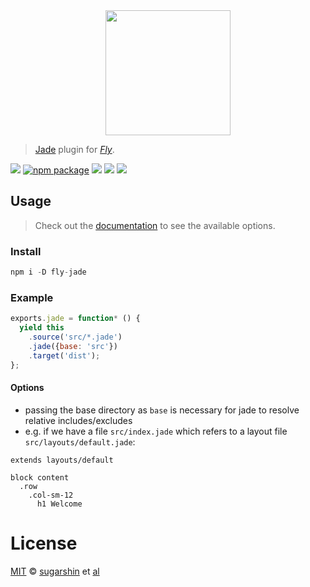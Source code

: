 <div align="center">
  <a href="http://github.com/flyjs/fly">
    <img width=200px  src="https://cloud.githubusercontent.com/assets/8317250/8733685/0be81080-2c40-11e5-98d2-c634f076ccd7.png">
  </a>
</div>

> [Jade](https://github.com/sugarshin/fly-jade) plugin for _[Fly][fly]_.

[![][fly-badge]][fly]
[![npm package][npm-ver-link]][releases]
[![][dl-badge]][npm-pkg-link]
[![][travis-badge]][travis-link]
[![][mit-badge]][mit]

## Usage
> Check out the [documentation](http://jade-lang.com/api/#options) to see the available options.

### Install

```a
npm i -D fly-jade
```

### Example

```js
exports.jade = function* () {
  yield this
    .source('src/*.jade')
    .jade({base: 'src'})
    .target('dist');
};
```

#### Options

- passing the base directory as `base` is necessary for jade to resolve relative includes/excludes
- e.g. if we have a file `src/index.jade` which refers to a layout file `src/layouts/default.jade`:

```jade
extends layouts/default

block content
  .row
    .col-sm-12
      h1 Welcome
```

# License

[MIT][mit] © [sugarshin][author] et [al][contributors]

[mit]:          http://opensource.org/licenses/MIT
[author]:       http://github.com/sugarshin
[contributors]: https://github.com/sugarshin/fly-jade/graphs/contributors
[releases]:     https://github.com/sugarshin/fly-jade/releases
[fly]:          https://www.github.com/flyjs/fly
[fly-badge]:    https://img.shields.io/badge/fly-JS-05B3E1.svg?style=flat-square
[mit-badge]:    https://img.shields.io/badge/license-MIT-444444.svg?style=flat-square
[npm-pkg-link]: https://www.npmjs.org/package/fly-jade
[npm-ver-link]: https://img.shields.io/npm/v/fly-jade.svg?style=flat-square
[dl-badge]:     http://img.shields.io/npm/dm/fly-jade.svg?style=flat-square
[travis-link]:  https://travis-ci.org/sugarshin/fly-jade
[travis-badge]: http://img.shields.io/travis/sugarshin/fly-jade.svg?style=flat-square
